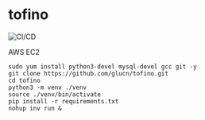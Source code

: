 # tofino

![CI/CD](https://github.com/glucn/tofino/workflows/build/badge.svg?branch=master)


AWS EC2
```
sudo yum install python3-devel mysql-devel gcc git -y
git clone https://github.com/glucn/tofino.git
cd tofino
python3 -m venv ./venv
source ./venv/bin/activate
pip install -r requirements.txt
nohup inv run &
```